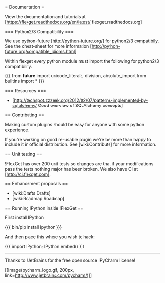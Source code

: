 = Documentation =

View the documentation and tutorials at [https://flexget.readthedocs.org/en/latest/ flexget.readthedocs.org]

=== Python2/3 Compatibility ===

We use python-future [http://python-future.org/] for python2/3 compatibily. See the cheat-sheet for more information [http://python-future.org/compatible_idioms.html]

Within flexget every python module must import the following for python2/3 compatibility. 

{{{
from __future__ import unicode_literals, division, absolute_import
from builtins import *
}}}


=== Resources ===

 * [http://techspot.zzzeek.org/2012/02/07/patterns-implemented-by-sqlalchemy/ Good overview of SQLAlchemy concepts]

== Contributing ==

Making custom plugins should be easy for anyone with some python experience.

If you're working on good re-usable plugin we're be more than happy to include it in official distribution. See [wiki:Contribute] for more information.

== Unit testing ==

!FlexGet has over 200 unit tests so changes are that if your modifications pass the tests nothing major has been broken. We also have CI at [http://ci.flexget.com].

== Enhancement proposals ==

 * [wiki:Drafts Drafts]
 * [wiki:Roadmap Roadmap]

== Running IPython inside !FlexGet ==

First install IPython

{{{
bin/pip install ipython
}}}

And then place this where you wish to hack:

{{{
import IPython; IPython.embed()
}}}

-------------------------
Thanks to !JetBrains for the free open source !PyCharm license!

[[Image(pycharm_logo.gif, 200px, link=http://www.jetbrains.com/pycharm/)]]
